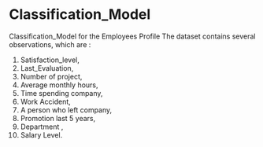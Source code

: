 # Classification_Model
Classification_Model for the Employees Profile
The dataset contains several observations, which are : 
1. Satisfaction_level, 
2. Last_Evaluation, 
3. Number of project,
4. Average monthly hours, 
5. Time spending company, 
6. Work Accident, 
7. A person who left company,
8. Promotion last 5 years, 
9. Department , 
10. Salary Level. 
